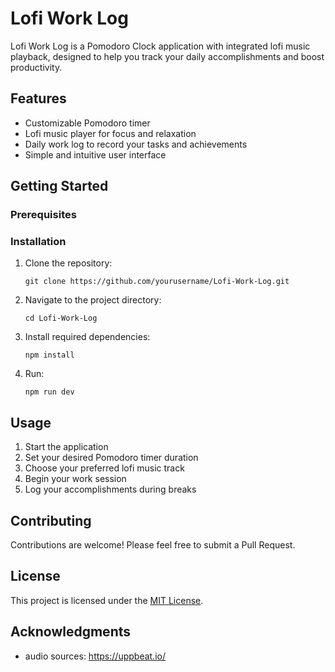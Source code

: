 # Lofi Work Log

Lofi Work Log is a Pomodoro Clock application with integrated lofi music playback, designed to help you track your daily accomplishments and boost productivity.

## Features

- Customizable Pomodoro timer
- Lofi music player for focus and relaxation
- Daily work log to record your tasks and achievements
- Simple and intuitive user interface

## Getting Started

### Prerequisites


### Installation

1. Clone the repository:
   ```
   git clone https://github.com/yourusername/Lofi-Work-Log.git
   ```
2. Navigate to the project directory:
   ```
   cd Lofi-Work-Log
   ```
3. Install required dependencies:
   ```
   npm install
   ```
4. Run:
   ```
   npm run dev
   ```


## Usage

1. Start the application
2. Set your desired Pomodoro timer duration
3. Choose your preferred lofi music track
4. Begin your work session
5. Log your accomplishments during breaks

## Contributing

Contributions are welcome! Please feel free to submit a Pull Request.

## License

This project is licensed under the [MIT License](LICENSE).

## Acknowledgments

- audio sources: https://uppbeat.io/
